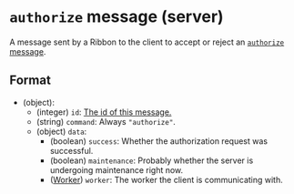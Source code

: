 # `authorize` message (server)

A message sent by a Ribbon to the client to accept or reject an [`authorize` message](client_authorize.md).

## Format

* (object):
    * (integer) `id`: [The id of this message.](../Ribbon.md#id-messages)
    * (string) `command`: Always `"authorize"`.
    * (object) `data`:
        * (boolean) `success`: Whether the authorization request was successful.
        * (boolean) `maintenance`: Probably whether the server is undergoing maintenance right now.
        * ([Worker](../Data/Worker.md)) `worker`: The worker the client is communicating with.